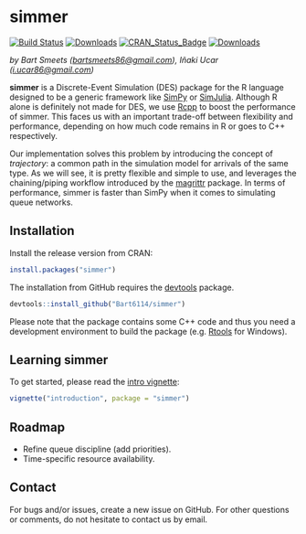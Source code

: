 simmer
======

[![Build Status](https://travis-ci.org/Bart6114/simmer.svg?branch=master)](https://travis-ci.org/Bart6114/simmer)
[![Downloads](http://cranlogs.r-pkg.org/badges/simmer)](http://cran.rstudio.com/package=simmer)
[![CRAN\_Status\_Badge](http://www.r-pkg.org/badges/version/simmer)](http://cran.r-project.org/package=simmer)
[![Downloads](http://cranlogs.r-pkg.org/badges/simmer)](http://cran.rstudio.com/package=simmer)

*by Bart Smeets (<bartsmeets86@gmail.com>), Iñaki Ucar (<i.ucar86@gmail.com>)*

**simmer** is a Discrete-Event Simulation (DES) package for the R language designed to be a generic framework like [SimPy](https://simpy.readthedocs.org) or [SimJulia](http://simjuliajl.readthedocs.org). Although R alone is definitely not made for DES, we use [Rcpp](http://www.rcpp.org/) to boost the performance of simmer. This faces us with an important trade-off between flexibility and performance, depending on how much code remains in R or goes to C++ respectively.

Our implementation solves this problem by introducing the concept of *trajectory*: a common path in the simulation model for arrivals of the same type. As we will see, it is pretty flexible and simple to use, and leverages the chaining/piping workflow introduced by the [magrittr](https://github.com/smbache/magrittr) package. In terms of performance, simmer is faster than SimPy when it comes to simulating queue networks.

Installation
------------

Install the release version from CRAN:

``` r
install.packages("simmer")
```

The installation from GitHub requires the [devtools](https://github.com/hadley/devtools) package.

``` r
devtools::install_github("Bart6114/simmer")
```

Please note that the package contains some C++ code and thus you need a development environment to build the package (e.g. [Rtools](http://cran.r-project.org/bin/windows/Rtools/) for Windows).

Learning simmer
---------------

To get started, please read the [intro vignette](https://cran.r-project.org/web/packages/simmer/vignettes/introduction.html):

``` r
vignette("introduction", package = "simmer")
```

Roadmap
-------

-   Refine queue discipline (add priorities).
-   Time-specific resource availability.

Contact
-------

For bugs and/or issues, create a new issue on GitHub. For other questions or comments, do not hesitate to contact us by email.
